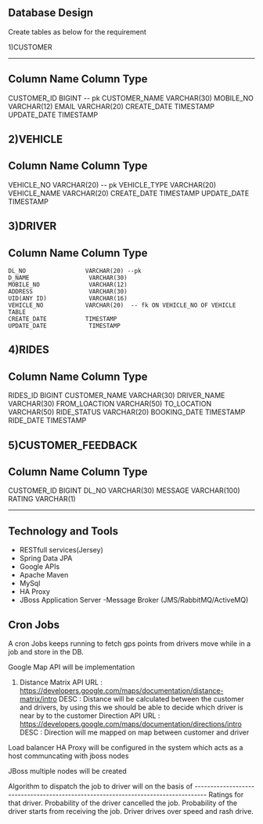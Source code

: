  Database Design
 ----------------
 
 Create tables as below for the requirement
 
 1)CUSTOMER
 
 --------------
 Column Name            Column Type           
 --------------------------------------------
 CUSTOMER_ID            BIGINT  -- pk
 CUSTOMER_NAME          VARCHAR(30)
 MOBILE_NO              VARCHAR(12)
 EMAIL                  VARCHAR(20)
 CREATE_DATE            TIMESTAMP
 UPDATE_DATE            TIMESTAMP
 
 2)VEHICLE
 -----------
  Column Name            Column Type           
 --------------------------------------------
  VEHICLE_NO             VARCHAR(20) -- pk
  VEHICLE_TYPE           VARCHAR(20)
  VEHICLE_NAME           VARCHAR(20)
  CREATE_DATE            TIMESTAMP
  UPDATE_DATE            TIMESTAMP
  
 3)DRIVER
 -----------
   Column Name            Column Type           
 --------------------------------------------
    DL_NO                 VARCHAR(20) --pk
    D_NAME                 VARCHAR(30)
    MOBILE_NO              VARCHAR(12)
    ADDRESS                VARCHAR(30)
    UID(ANY ID)            VARCHAR(16)
    VEHICLE_NO            VARCHAR(20)  -- fk ON VEHICLE_NO OF VEHICLE TABLE
    CREATE_DATE           TIMESTAMP
    UPDATE_DATE            TIMESTAMP
  
 4)RIDES
 ----------
   Column Name            Column Type           
 --------------------------------------------
   RIDES_ID               BIGINT
   CUSTOMER_NAME          VARCHAR(30)
   DRIVER_NAME            VARCHAR(30)
   FROM_LOACTION          VARCHAR(50)
   TO_LOCATION            VARCHAR(50)
   RIDE_STATUS            VARCHAR(20)
   BOOKING_DATE           TIMESTAMP
   RIDE_DATE              TIMESTAMP
   
5)CUSTOMER_FEEDBACK
 ---------------------
   Column Name            Column Type           
 --------------------------------------------
  CUSTOMER_ID              BIGINT
  DL_NO                    VARCHAR(30)
  MESSAGE                  VARCHAR(100)
  RATING                   VARCHAR(1)
  
 

  -------------------------
  Technology and Tools 
  ------------------------
  
  - RESTfull services(Jersey)
  - Spring Data JPA
  - Google APIs
  - Apache Maven
  - MySql
  - HA Proxy
  - JBoss Application Server
  -Message Broker (JMS/RabbitMQ/ActiveMQ)
  
   Cron Jobs
  ----------
 A cron Jobs keeps running to fetch gps points from drivers move while in a job and store in the DB. 


 Google Map API will be implementation
  1. Distance Matrix
    API URL : https://developers.google.com/maps/documentation/distance-matrix/intro
    DESC : Distance will be calculated between the customer and drivers, by using this we should be able to decide which driver is near by to the customer
  Direction 
    API URL : https://developers.google.com/maps/documentation/directions/intro 
    DESC : Direction will me mapped on map between customer and driver


 Load balancer
   HA Proxy will be configured in the system which acts as a host communcating with jboss nodes 

 JBoss multiple nodes will be created 

 Algorithm to dispatch the job to driver will on the basis of 
	----------------------------------------------------------------------------------
	Ratings for that driver. 
	Probability of the driver cancelled the job.
	Probability of the driver starts from receiving the job. 
	Driver drives over speed and rash drive. 


